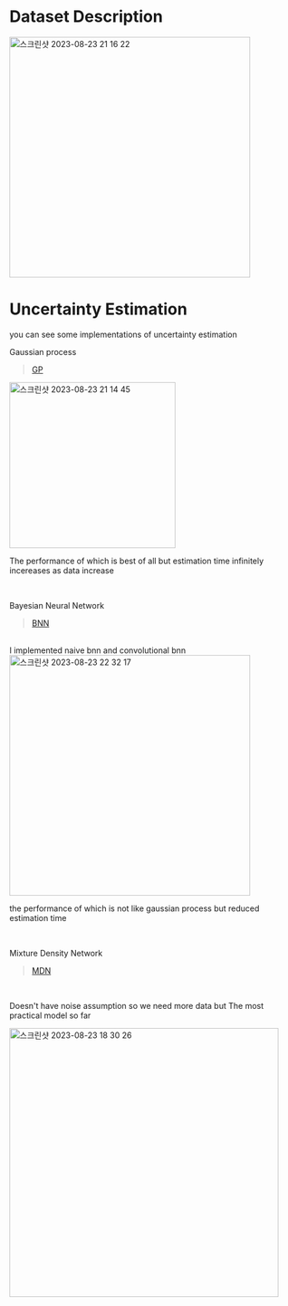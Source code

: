 # Dataset Description

<img width="425" alt="스크린샷 2023-08-23 21 16 22" src="https://github.com/kkugosu/Uncertainty-Estimation/assets/24292848/40bf40a9-f71b-4e3c-9b21-6fd43df11ea6">

# Uncertainty Estimation

you can see some implementations of uncertainty estimation

Gaussian process 
> [GP](https://github.com/kkugosu/Uncertainty-Estimation/blob/master/Docs/gaussian%20process.md)


<img width="293" alt="스크린샷 2023-08-23 21 14 45" src="https://github.com/kkugosu/Uncertainty-Estimation/assets/24292848/47869263-aac6-4573-a59f-5ea06c384987">

<br/>

The performance of which is best of all but estimation time infinitely incereases as data increase

<br/>

Bayesian Neural Network
> [BNN](https://github.com/kkugosu/Uncertainty-Estimation/blob/master/Docs/bayesian%20neural%20network.md)

<br/>
I implemented naive bnn and convolutional bnn
<img width="425" alt="스크린샷 2023-08-23 22 32 17" src="https://github.com/kkugosu/Uncertainty-Estimation/assets/24292848/efc70c75-0a6a-4767-bffb-4539c0301f06">

the performance of which is not like gaussian process but reduced estimation time

<br/>

Mixture Density Network
> [MDN](https://github.com/kkugosu/Uncertainty-Estimation/blob/master/Docs/mixture%20density%20network.md)

<br/>

Doesn't have noise assumption so we need more data but The most practical model so far

<img width="475" alt="스크린샷 2023-08-23 18 30 26" src="https://github.com/kkugosu/Uncertainty-Estimation/assets/24292848/e821b083-e3b0-48c8-9d28-4023650d8881">
